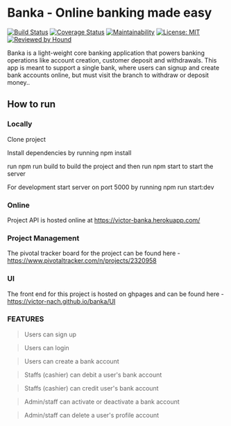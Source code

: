 # Banka - Online banking made easy

[![Build Status](https://travis-ci.com/victor-nach/banka.svg?branch=develop)](https://travis-ci.com/victor-nach/banka) [![Coverage Status](https://coveralls.io/repos/github/victor-nach/banka/badge.svg?branch=develop)](https://coveralls.io/github/victor-nach/banka?branch=develop) [![Maintainability](https://api.codeclimate.com/v1/badges/49456a0d56a13ebb4ab5/maintainability)](https://codeclimate.com/github/victor-nach/banka/maintainability) [![License: MIT](https://img.shields.io/badge/License-MIT-yellow.svg)](https://opensource.org/licenses/MIT) [![Reviewed by Hound](https://img.shields.io/badge/Reviewed_by-Hound-8E64B0.svg)](https://houndci.com)

Banka is a light-weight core banking application that powers banking operations like account creation, customer deposit and withdrawals. This app is meant to support a single bank, where users can signup and create bank accounts online, but must visit the branch to withdraw or deposit money..

## How to run

### Locally
Clone project

Install dependencies by running npm install

run npm run build to build the project and then run npm start to start the server

For development start server on port 5000 by running npm run start:dev

### Online
Project API is hosted online at https://victor-banka.herokuapp.com/



### Project Management
The pivotal tracker board for the project can be found here - https://www.pivotaltracker.com/n/projects/2320958

### UI
The front end for this project is hosted on ghpages and can be found here - https://victor-nach.github.io/banka/UI

### FEATURES
> Users can sign up

> Users can login

> Users can create a bank account

> Staffs (cashier) can debit a user's bank account

> Staffs (cashier) can credit user's bank account

> Admin/staff can activate or deactivate a bank account

> Admin/staff can delete a user's profile account
